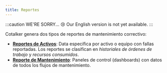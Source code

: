 ```yaml
---
title: Reportes
---
```


:::caution WE'RE SORRY... 😢
Our English version is not yet available.
:::

Cotalker genera dos tipos de reportes de mantenimiento correctivo:
- [**Reportes de Activos**](/docs/products/corrective_maintenance/reports/asset_report): Data específica por activo o equipo con fallas reportadas. Los reportes se clasifican en _historiales de órdenes de trabajo_ y _recursos consumidos_.
- [**Reporte de Mantenimiento**](/docs/products/corrective_maintenance/reports/maintenance_report): Paneles de control (dashboards) con datos de todos los flujos de mantenimiento.

